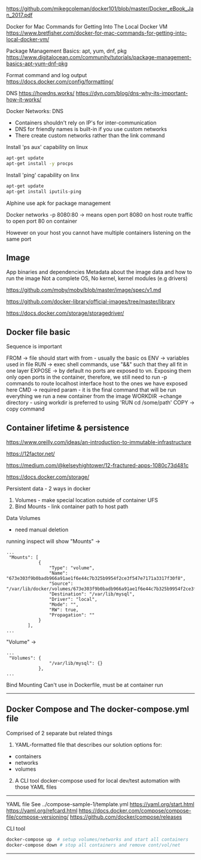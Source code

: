 https://github.com/mikegcoleman/docker101/blob/master/Docker_eBook_Jan_2017.pdf


Docker for Mac Commands for Getting Into The Local Docker VM
https://www.bretfisher.com/docker-for-mac-commands-for-getting-into-local-docker-vm/


Package Management Basics: apt, yum, dnf, pkg
https://www.digitalocean.com/community/tutorials/package-management-basics-apt-yum-dnf-pkg


Format command and log output
https://docs.docker.com/config/formatting/


DNS
https://howdns.works/
https://dyn.com/blog/dns-why-its-important-how-it-works/

Docker Networks: DNS
* Containers shouldn't rely on IP's for inter-communication
* DNS for friendly names is built-in if you use custom networks
* There create custom networks rather than the link command 


Install 'ps aux' capability on linux
``` bash
apt-get update
apt-get install -y procps
```

Install 'ping' capability on linx
``` bash
apt-get update
apt-get install iputils-ping
```

Alphine use apk for package management

Docker networks
-p 8080:80 -> means open port 8080 on host route traffic to open port 80 on container

However on your host you cannot have multiple containers listening on the same port

## **Image**  
App binaries and dependencies
Metadata about the image data and how to run the image
Not a complete OS, No kernel, kernel modules (e.g drivers)

https://github.com/moby/moby/blob/master/image/spec/v1.md

https://github.com/docker-library/official-images/tree/master/library

https://docs.docker.com/storage/storagedriver/


## **Docker file basic**
Sequence is important

FROM -> file should start with from - usually the basic os
ENV -> variables used in file
RUN -> exec shell commands, use "&&" such that they all fit in one layer
EXPOSE -> by default no ports are exposed to vn. Exposing them only open ports in the container, therefore, we still need to run -p commands to route localhost interface host to the ones we have exposed here
CMD -> required param - it is the final command that will be run everything we run a new container from the image 
WORKDIR ->change directory - using workdir is preferred to using 'RUN cd /some/path'
COPY -> copy command

## **Container lifetime & persistence**
https://www.oreilly.com/ideas/an-introduction-to-immutable-infrastructure

https://12factor.net/

https://medium.com/@kelseyhightower/12-fractured-apps-1080c73d481c

https://docs.docker.com/storage/

Persistent data - 2 ways in docker
1) Volumes - make special location outside of container UFS
2) Bind Mounts - link container path to host path

Data Volumes
* need manual deletion 

running inspect will show
"Mounts" -> 
``` text
...
 "Mounts": [
            {
                "Type": "volume",
                "Name": "673e303f9b0badb966a91ae1f6e44c7b325b9954f2ce3f547e7171a3317f30f8",
                "Source": "/var/lib/docker/volumes/673e303f9b0badb966a91ae1f6e44c7b325b9954f2ce3f547e7171a3317f30f8/_data",
                "Destination": "/var/lib/mysql",
                "Driver": "local",
                "Mode": "",
                "RW": true,
                "Propagation": ""
            }
        ],
...
```
"Volume" -> 
``` text
...
 "Volumes": {
                "/var/lib/mysql": {}
            },
...
```

Bind Mounting
 Can't use in Dockerfile, must be at container run

___


## **Docker Compose and The docker-compose.yml file**

Comprised of 2 separate but related things
1) YAML-formatted file that describes our solution options for:
* containers
* networks
* volumes

2) A CLI tool docker-compose used for local dev/test automation with those YAML files

___

YAML file
See ../compose-sample-1/template.yml
https://yaml.org/start.html
https://yaml.org/refcard.html
https://docs.docker.com/compose/compose-file/compose-versioning/
https://github.com/docker/compose/releases


CLI tool
``` bash
docker-compose up  # setup volumes/networks and start all containers
docker-compose down # stop all containers and remove cont/vol/net
```
___






